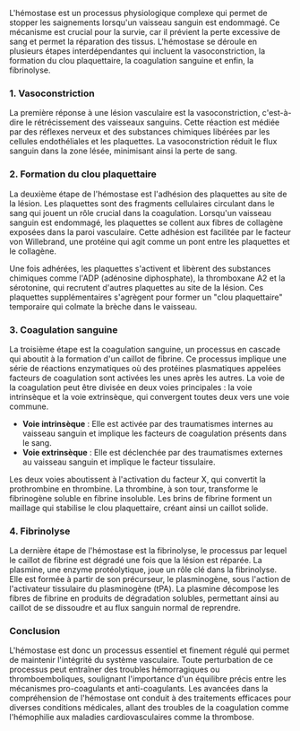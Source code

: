 L'hémostase est un processus physiologique complexe qui permet de stopper les saignements lorsqu'un vaisseau sanguin est endommagé. Ce mécanisme est crucial pour la survie, car il prévient la perte excessive de sang et permet la réparation des tissus. L'hémostase se déroule en plusieurs étapes interdépendantes qui incluent la vasoconstriction, la formation du clou plaquettaire, la coagulation sanguine et enfin, la fibrinolyse.

### 1. Vasoconstriction

La première réponse à une lésion vasculaire est la vasoconstriction, c'est-à-dire le rétrécissement des vaisseaux sanguins. Cette réaction est médiée par des réflexes nerveux et des substances chimiques libérées par les cellules endothéliales et les plaquettes. La vasoconstriction réduit le flux sanguin dans la zone lésée, minimisant ainsi la perte de sang.

### 2. Formation du clou plaquettaire

La deuxième étape de l'hémostase est l'adhésion des plaquettes au site de la lésion. Les plaquettes sont des fragments cellulaires circulant dans le sang qui jouent un rôle crucial dans la coagulation. Lorsqu'un vaisseau sanguin est endommagé, les plaquettes se collent aux fibres de collagène exposées dans la paroi vasculaire. Cette adhésion est facilitée par le facteur von Willebrand, une protéine qui agit comme un pont entre les plaquettes et le collagène.

Une fois adhérées, les plaquettes s'activent et libèrent des substances chimiques comme l'ADP (adénosine diphosphate), la thromboxane A2 et la sérotonine, qui recrutent d'autres plaquettes au site de la lésion. Ces plaquettes supplémentaires s'agrègent pour former un "clou plaquettaire" temporaire qui colmate la brèche dans le vaisseau.

### 3. Coagulation sanguine

La troisième étape est la coagulation sanguine, un processus en cascade qui aboutit à la formation d'un caillot de fibrine. Ce processus implique une série de réactions enzymatiques où des protéines plasmatiques appelées facteurs de coagulation sont activées les unes après les autres. La voie de la coagulation peut être divisée en deux voies principales : la voie intrinsèque et la voie extrinsèque, qui convergent toutes deux vers une voie commune.

- **Voie intrinsèque** : Elle est activée par des traumatismes internes au vaisseau sanguin et implique les facteurs de coagulation présents dans le sang.
- **Voie extrinsèque** : Elle est déclenchée par des traumatismes externes au vaisseau sanguin et implique le facteur tissulaire.

Les deux voies aboutissent à l'activation du facteur X, qui convertit la prothrombine en thrombine. La thrombine, à son tour, transforme le fibrinogène soluble en fibrine insoluble. Les brins de fibrine forment un maillage qui stabilise le clou plaquettaire, créant ainsi un caillot solide.

### 4. Fibrinolyse

La dernière étape de l'hémostase est la fibrinolyse, le processus par lequel le caillot de fibrine est dégradé une fois que la lésion est réparée. La plasmine, une enzyme protéolytique, joue un rôle clé dans la fibrinolyse. Elle est formée à partir de son précurseur, le plasminogène, sous l'action de l'activateur tissulaire du plasminogène (tPA). La plasmine décompose les fibres de fibrine en produits de dégradation solubles, permettant ainsi au caillot de se dissoudre et au flux sanguin normal de reprendre.

### Conclusion

L'hémostase est donc un processus essentiel et finement régulé qui permet de maintenir l'intégrité du système vasculaire. Toute perturbation de ce processus peut entraîner des troubles hémorragiques ou thromboemboliques, soulignant l'importance d'un équilibre précis entre les mécanismes pro-coagulants et anti-coagulants. Les avancées dans la compréhension de l'hémostase ont conduit à des traitements efficaces pour diverses conditions médicales, allant des troubles de la coagulation comme l'hémophilie aux maladies cardiovasculaires comme la thrombose.